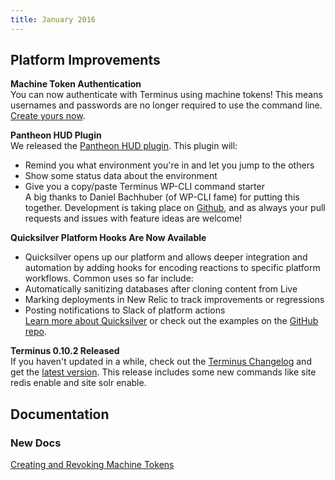 ```yaml
---
title: January 2016
---
```


## Platform Improvements

**Machine Token Authentication**  
You can now authenticate with Terminus using machine tokens! This means usernames and passwords are no longer required to use the command line. [Create yours now](https://dashboard.pantheon.io/users/#account/tokens/). 

**Pantheon HUD Plugin**  
We released the [Pantheon HUD plugin](https://wordpress.org/plugins/pantheon-hud/). This plugin will:   
- Remind you what environment you're in and let you jump to the others  
- Show some status data about the environment  
- Give you a copy/paste Terminus WP-CLI command starter    
A big thanks to Daniel Bachhuber (of WP-CLI fame) for putting this together. Development is taking place on [Github](https://github.com/pantheon-systems/pantheon-hud/), and as always your pull requests and issues with feature ideas are welcome! 

**Quicksilver Platform Hooks Are Now Available**  
* Quicksilver opens up our platform and allows deeper integration and automation by adding hooks for encoding reactions to specific platform workflows. Common uses so far include:
* Automatically sanitizing databases after cloning content from Live
* Marking deployments in New Relic to track improvements or regressions
* Posting notifications to Slack of platform actions  
[Learn more about Quicksilver](https://pantheon.io/docs/articles/sites/quicksilver/) or check out the examples on the [GitHub repo](https://github.com/pantheon-systems/quicksilver-examples).

**Terminus 0.10.2 Released**  
If you haven't updated in a while, check out the [Terminus Changelog](https://github.com/pantheon-systems/cli/blob/master/CHANGELOG.md) and get the [latest version](https://github.com/pantheon-systems/cli/releases). This release includes some new commands like site redis enable and site solr enable.

## Documentation
### New Docs

[Creating and Revoking Machine Tokens](https://pantheon.io/docs/articles/local/cli/machine-tokens/)
